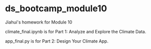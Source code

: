 # ds_bootcamp_module10
Jiahui's homework for Module 10

climate_final.ipynb is for Part 1: Analyze and Explore the Climate Data.

app_final.py is for Part 2: Design Your Climate App.


